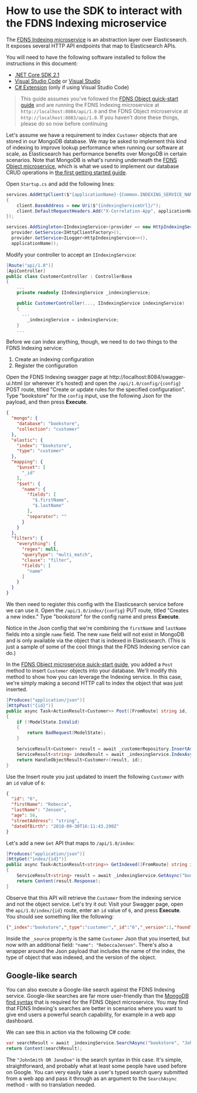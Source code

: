 # How to use the SDK to interact with the FDNS Indexing microservice

The [FDNS Indexing microservice](https://github.com/CDCGov/fdns-ms-indexing) is an abstraction layer over Elasticsearch. It exposes several HTTP API endpoints that map to Elasticsearch APIs.

You will need to have the following software installed to follow the instructions in this document:

- [.NET Core SDK 2.1](https://www.microsoft.com/net/download)
- [Visual Studio Code](https://code.visualstudio.com/) or [Visual Studio](https://visualstudio.microsoft.com/)
- [C# Extension](https://marketplace.visualstudio.com/items?itemName=ms-vscode.csharp) (only if using Visual Studio Code)

> This guide assumes you've followed the [FDNS Object guick-start guide](guide01-using-fdns-object-microservice.md) and are running the FDNS Indexing microservice at `http://localhost:8084/api/1.0` and the FDNS Object microservice at `http://localhost:8083/api/1.0`. If you haven't done these things, please do so now before continuing

Let's assume we have a requirement to index `Customer` objects that are stored in our MongoDB database. We may be asked to implement this kind of indexing to improve lookup performance when running our software at scale, as Elasticsearch has performance benefits over MongoDB in certain scenarios. Note that MongoDB is what's running underneath the [FDNS Object microservice](https://github.com/CDCGov/fdns-ms-object), which is what we used to implement our database CRUD operations in [the first getting started guide](guide01-using-fdns-object-microservice.md).

Open `Startup.cs` and add the following lines:

```cs
services.AddHttpClient($"{applicationName}-{Common.INDEXING_SERVICE_NAME}", client =>
{
    client.BaseAddress = new Uri($"{indexingServiceUrl}/");
    client.DefaultRequestHeaders.Add("X-Correlation-App", applicationName);
});

services.AddSingleton<IIndexingService>(provider => new HttpIndexingService(
  provider.GetService<IHttpClientFactory>(),
  provider.GetService<ILogger<HttpIndexingService>>(),
  applicationName));
```

Modify your controller to accept an `IIndexingService`:

```cs
[Route("api/1.0")]
[ApiController]
public class CustomerController : ControllerBase
{
    ...
    private readonly IIndexingService _indexingService;

    public CustomerController(..., IIndexingService indexingService)
    {
      ...
        _indexingService = indexingService;
    }
    ...
```

Before we can index anything, though, we need to do two things to the FDNS Indexing service:

1. Create an indexing configuration
1. Register the configuration

Open the FDNS Indexing swagger page at http://localhost:8084/swagger-ui.html (or wherever it's hosted) and open the `/api/1.0/config/{config}` POST route, titled "Create or update rules for the specified configuration". Type "bookstore" for the `config` input, use the following Json for the payload, and then press **Execute**.

```json
{
  "mongo": {
    "database": "bookstore",
    "collection": "customer"
  },
  "elastic": {
    "index": "bookstore",
    "type": "customer"
  },
  "mapping": {
    "$unset": [
      "_id"
    ],
    "$set": {
      "name": {
        "fields": [
          "$.firstName",
          "$.lastName"
        ],
        "separator": ""
      }
    }
  },
  "filters": {
    "everything": {
      "regex": null,
      "queryType": "multi_match",
      "clause": "filter",
      "fields": [
        "name"
      ]
    }
  }
}
```

We then need to register this config with the Elasticsearch service before we can use it. Open the `/api/1.0/index/{config}` PUT route, titled "Creates a new index." Type "bookstore" for the config name and press **Execute**.

Notice in the Json config that we're combining the `firstName` and `lastName` fields into a single `name` field. The new `name` field will not exist in MongoDB and is only available via the object that is indexed in Elasticsearch. (This is just a sample of some of the cool things that the FDNS Indexing service can do.)

In the [FDNS Object microservice quick-start guide](guide01-using-fdns-object-microservice.md), you added a `Post` method to insert `Customer` objects into your database. We'll modify this method to show how you can leverage the Indexing service. In this case, we're simply making a second HTTP call to index the object that was just inserted.

```cs
[Produces("application/json")]
[HttpPost("{id}")]
public async Task<ActionResult<Customer>> Post([FromRoute] string id, [FromBody] Customer payload)
{
    if (!ModelState.IsValid)
    {
        return BadRequest(ModelState);
    }

    ServiceResult<Customer> result = await _customerRepository.InsertAsync(id, payload);
    ServiceResult<string> indexResult = await _indexingService.IndexAsync("bookstore", id);
    return HandleObjectResult<Customer>(result, id);
}
```

Use the Insert route you just updated to insert the following `Customer` with an `id` value of `6`:

```json
{
  "id": "6",
  "firstName": "Rebecca",
  "lastName": "Jensen",
  "age": 56,
  "streetAddress": "string",
  "dateOfBirth": "2018-09-30T16:11:43.290Z"
}
```

Let's add a new `Get` API that maps to `/api/1.0/index`:

```cs
[Produces("application/json")]
[HttpGet("index/{id}")]
public async Task<ActionResult<string>> GetIndexed([FromRoute] string id)
{
    ServiceResult<string> result = await _indexingService.GetAsync("bookstore", id);
    return Content(result.Response);
}
```

Observe that this API will retrieve the `Customer` from the indexing service and not the object service. Let's try it out: Visit your Swagger page, open the `api/1.0/index/{id}` route, enter an `id` value of `6`, and press **Execute**. You should see something like the following:

```json
{"_index":"bookstore","_type":"customer","_id":"6","_version":1,"found":true,"_source":{"firstName":"Rebecca","lastName":"Jensen","streetAddress":"string","name":"RebeccaJensen","dateOfBirth":"2018-09-30T16:11:43.29Z","id":"6","age":56}}
```

Inside the `_source` property is the same `Customer` Json that you inserted, but now with an additional field: `"name": "RebeccaJensen"`. There's also a wrapper around the Json payload that includes the name of the index, the type of object that was indexed, and the version of the object.

## Google-like search

You can also execute a Google-like search against the FDNS Indexing service. Google-like searches are far more user-friendly than the [MongoDB find syntax](https://docs.mongodb.com/manual/reference/method/db.collection.find/) that is required for the FDNS Object microservice. You may find that FDNS Indexing's searches are better in scenarios where you want to give end users a powerful search capability, for example in a web app dashboard.

We can see this in action via the following C# code:

```cs
var searchResult = await _indexingService.SearchAsync("bookstore", "JohnSmith OR JaneDoe", true, 0, 10, string.Empty);
return Content(searchResult);
```

The `"JohnSmith OR JaneDoe"` is the search syntax in this case. It's simple, straightforward, and probably what at least some people have used before on Google. You can very easily take a user's typed search query submitted from a web app and pass it through as an argument to the `SearchAsync` method - with no translation needed.

